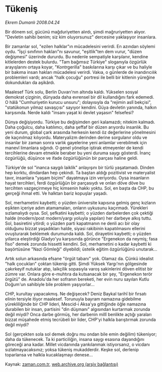 # Tükeniş

*Ekrem Dumanlı 2008.04.24*

<tr><td class="metin" colspan="2" style="padding-top: 20px; padding-left: 5px; padding-right: 10px;">Bir dönem sol, gücünü mağduriyetten alırdı, şimdi mağruriyetten alıyor. "Devletin sahibi benim; siz kim oluyorsunuz" dercesine yaklaşıyor insanlara.</td></tr><tr><td class="metin" colspan="2" style="padding-top: 20px; padding-left: 5px; padding-right: 10px;"><p>Bir zamanlar sol, "ezilen halklar"ın mücadelesini verirdi. En azından söylemi oydu. "İşçi sınıfının hakları"nı savunur, "eşitlik"ten dem vurur, "düzen değişmesi" üzerinde dururdu. Bu nedenle sempatiyle karşılanır, kendine kitlelerden destek bulurdu. "Tam bağımsız Türkiye" sloganıyla özgürlük arayışlarını ortaya koyar, "Kontrgerilla" baskılarına karşı çıkar ve bu haliyle bir bakıma insan hakları mücadelesi verirdi. Vakıa, o günlerde de inandırıcılık problemleri vardı; ancak "halk çocuğu" portresi ile belli bir kitlenin yüreğine dokundukları da aşikârdı. 
<p> Maalesef Türk solu, Berlin Duvarı'nın altında kaldı. Yükselen sosyal demokrat çizginin, dünyada daha evrensel bir dil kullandığını fark edemedi. O hâlâ "Cumhuriyetin kurucu unsuru"; dolayısıyla da "rejimin aslî bekçisi", "statükonun yılmaz savaşçısı" sayıyor kendini. Güya devletin yanında, halkın karşısında. Nerde kaldı "insanı yaşat ki devlet yaşasın" felsefesi?
<p> Dünya değişiyordu. Türkiye bu değişimden geri kalamazdı; nitekim kalmadı. Daha çoğulcu, daha katılımcı, daha şeffaf bir düzen arıyordu insanlık. Bu yeni durum, global çark arasında herkesin kendi öz değerlerine yönelmesini de kaçınılmaz kılıyordu. Materyalizm derinden derine sorgulanır oldu ve insanlar bir zaman sonra varlık gayelerine yeni anlamlar verebilmek için manevî limanlara sığındı. O genel yönelişe iştirak etmeyenler de kendi tercihlerine devam etmekle beraber bu yeni duruma saygı gösterdi. İnanç özgürlüğü, düşünce ve ifade özgürlüğünün bir parçası haline geldi.
<p> Türkiye'de sol "inanca saygılı laiklik" anlayışını bir türlü yaşatamadı. Dinden hep korktu, dindardan hep çekindi. Ta baştan aldığı pozitivist ve materyalist tavır, insanlara "yaşam biçimi" dayatmaya izin veriyordu. Oysa insanların hayat tercihleri, ferdi özgürlüğün bir parçasıydı ve onları döve döve bu tercihten vazgeçirmeye hiç kimsenin hakkı yoktu. Sol, en başta da CHP, bu gerçeği ihmal etti. Ve halktan bariz kopuşlar yaşadı. 
<p> Sol, merhametini kaybetti; o yüzden üniversite kapısına gelmiş genç kızların eşikten içeriye adım atamamaları, onların uykusunu kaçırmadı. Yürekleri sızlamalıydı oysa. Sol, şefkatini kaybetti; o yüzden darbelerden çok çektiği halde (modern/post modern/yargı yoluyla yapılan) her darbeye alkış tuttu. Sol, basiretini yitirdi; o yüzden parti kapatmanın ne denli acı bir olay olduğunu bizzat yaşadıkları halde, siyasi rakibinin kapatılmasını ellerini ovuşturarak beklemek durumunda kaldı. Sol, dirayetini kaybetti; o yüzden yıllarca eleştirdiği Gladyo'yu karşısında görünce "Ergenekon da neymiş; fasa fiso" demek zorunda hissetti kendini. Sol, merhametini o kadar kaybetti ki başörtüsüne "Nazi Gömleği" diyebildi; üstelik eğitim özgürlüğünü unutarak...
<p> Artık solun arkasında efsane "örgüt tabanı" yok. Olamaz da. Çünkü idealist "halk çocukları" çoktan tükenip gitti. Şimdi Yüksek Yargı'nın gölgesinde çakırkeyif nutuklar atıp, laikçilik sopasıyla varoş sakinlerini döven elitist bir zümre var. Onlara göre e-muhtıra da kutsanacak bir şey, "Ergenekon terör örgütü" de. Anadolu'da her sofranın bereketi, her evin nuru sayılan Kutlu Doğum'un sahibiyle bile problem yaşıyorlar...
<p> CHP, kurultay yapacakmış. Ne değişecek? Deniz Baykal tarihî bir fırsatı elinin tersiyle itiyor maalesef. Torunuyla bayram namazına gidebilme yürekliliğinde bir CHP lideri, Mescid-i Aksa'ya gittiğinde öğle namazına durabilen bir insan, partisini "din düşmanı" algısından kurtarmak zorunda değil miydi? Onca darbe görmüş, her darbenin millî benlikte açtığı yaraları bizzat müşahede etmiş tecrübeli bir lider, CHP'yi halkla barıştırmak zorunda değil miydi?
<p> Sol (gerçekten sola sol demek doğru mu ondan bile emin değilim) tükeniyor; daha da tükenecek. Ta ki particiliğin, insana saygı esasına dayandığını göreceği ana kadar. Millet vicdanında yankılanmak istiyorsanız, o vicdanı sızlatmayacaksınız; yoksa tükeniş mukadderdir. Keşke sol, derlenip toparlansa ve halkla kucaklaşmayı denese...<br/></p></p></p></p></p></p></p></p></td></tr>

Kaynak: [zaman.com.tr](http://zaman.com.tr/yazar.do?yazino=680490), [web.archive.org (arşiv bağlantısı)](http://web.archive.org/web/20080804133253/http://www.zaman.com.tr:80/yazar.do?yazino=680490)
